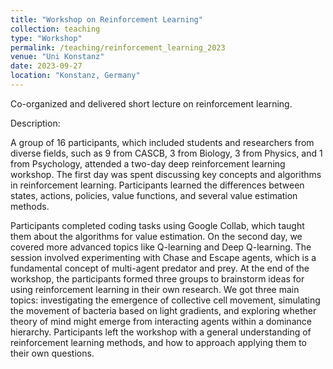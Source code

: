 ```yaml
---
title: "Workshop on Reinforcement Learning"
collection: teaching
type: "Workshop"
permalink: /teaching/reinforcement_learning_2023
venue: "Uni Konstanz"
date: 2023-09-27
location: "Konstanz, Germany"
---
```


Co-organized and delivered short lecture on reinforcement learning.

Description:

A group of 16 participants, which included students and researchers from diverse fields, such as 9 from CASCB, 3 from Biology, 3 from Physics, and 1 from Psychology, attended a two-day deep reinforcement learning workshop. The first day was spent discussing key concepts and algorithms in reinforcement learning. Participants learned the differences between states, actions, policies, value functions, and several value estimation methods.

Participants completed coding tasks using Google Collab, which taught them about the algorithms for value estimation. On the second day, we covered more advanced topics like Q-learning and Deep Q-learning. The session involved experimenting with Chase and Escape agents, which is a fundamental concept of multi-agent predator and prey. At the end of the workshop, the participants formed three groups to brainstorm ideas for using reinforcement learning in their own research. We got three main topics: investigating the emergence of collective cell movement, simulating the movement of bacteria based on light gradients, and exploring whether theory of mind might emerge from interacting agents within a dominance hierarchy. Participants left the workshop with a general understanding of reinforcement learning methods, and how to approach applying them to their own questions.
